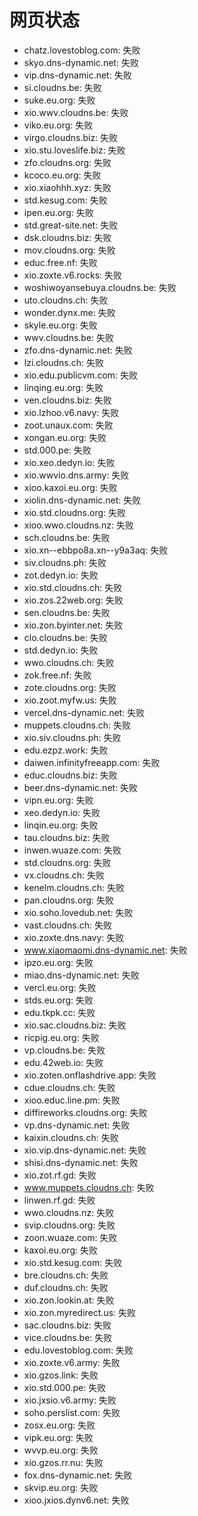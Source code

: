 # 网页状态
- chatz.lovestoblog.com: 失败
- skyo.dns-dynamic.net: 失败
- vip.dns-dynamic.net: 失败
- si.cloudns.be: 失败
- suke.eu.org: 失败
- xio.wwv.cloudns.be: 失败
- viko.eu.org: 失败
- virgo.cloudns.biz: 失败
- xio.stu.loveslife.biz: 失败
- zfo.cloudns.org: 失败
- kcoco.eu.org: 失败
- xio.xiaohhh.xyz: 失败
- std.kesug.com: 失败
- ipen.eu.org: 失败
- std.great-site.net: 失败
- dsk.cloudns.biz: 失败
- mov.cloudns.org: 失败
- educ.free.nf: 失败
- xio.zoxte.v6.rocks: 失败
- woshiwoyansebuya.cloudns.be: 失败
- uto.cloudns.ch: 失败
- wonder.dynx.me: 失败
- skyle.eu.org: 失败
- wwv.cloudns.be: 失败
- zfo.dns-dynamic.net: 失败
- lzi.cloudns.ch: 失败
- xio.edu.publicvm.com: 失败
- linqing.eu.org: 失败
- ven.cloudns.biz: 失败
- xio.lzhoo.v6.navy: 失败
- zoot.unaux.com: 失败
- xongan.eu.org: 失败
- std.000.pe: 失败
- xio.xeo.dedyn.io: 失败
- xio.wwvio.dns.army: 失败
- xioo.kaxoi.eu.org: 失败
- xiolin.dns-dynamic.net: 失败
- xio.std.cloudns.org: 失败
- xioo.wwo.cloudns.nz: 失败
- sch.cloudns.be: 失败
- xio.xn--ebbpo8a.xn--y9a3aq: 失败
- siv.cloudns.ph: 失败
- zot.dedyn.io: 失败
- xio.std.cloudns.ch: 失败
- xio.zos.22web.org: 失败
- sen.cloudns.be: 失败
- xio.zon.byinter.net: 失败
- clo.cloudns.be: 失败
- std.dedyn.io: 失败
- wwo.cloudns.ch: 失败
- zok.free.nf: 失败
- zote.cloudns.org: 失败
- xio.zoot.myfw.us: 失败
- vercel.dns-dynamic.net: 失败
- muppets.cloudns.ch: 失败
- xio.siv.cloudns.ph: 失败
- edu.ezpz.work: 失败
- daiwen.infinityfreeapp.com: 失败
- educ.cloudns.biz: 失败
- beer.dns-dynamic.net: 失败
- vipn.eu.org: 失败
- xeo.dedyn.io: 失败
- linqin.eu.org: 失败
- tau.cloudns.biz: 失败
- inwen.wuaze.com: 失败
- std.cloudns.org: 失败
- vx.cloudns.ch: 失败
- kenelm.cloudns.ch: 失败
- pan.cloudns.org: 失败
- xio.soho.lovedub.net: 失败
- vast.cloudns.ch: 失败
- xio.zoxte.dns.navy: 失败
- www.xiaomaomi.dns-dynamic.net: 失败
- ipzo.eu.org: 失败
- miao.dns-dynamic.net: 失败
- vercl.eu.org: 失败
- stds.eu.org: 失败
- edu.tkpk.cc: 失败
- xio.sac.cloudns.biz: 失败
- ricpig.eu.org: 失败
- vp.cloudns.be: 失败
- edu.42web.io: 失败
- xio.zoten.onflashdrive.app: 失败
- cdue.cloudns.ch: 失败
- xioo.educ.line.pm: 失败
- diffireworks.cloudns.org: 失败
- vp.dns-dynamic.net: 失败
- kaixin.cloudns.ch: 失败
- xio.vip.dns-dynamic.net: 失败
- shisi.dns-dynamic.net: 失败
- xio.zot.rf.gd: 失败
- www.muppets.cloudns.ch: 失败
- linwen.rf.gd: 失败
- wwo.cloudns.nz: 失败
- svip.cloudns.org: 失败
- zoon.wuaze.com: 失败
- kaxoi.eu.org: 失败
- xio.std.kesug.com: 失败
- bre.cloudns.ch: 失败
- duf.cloudns.ch: 失败
- xio.zon.lookin.at: 失败
- xio.zon.myredirect.us: 失败
- sac.cloudns.biz: 失败
- vice.cloudns.be: 失败
- edu.lovestoblog.com: 失败
- xio.zoxte.v6.army: 失败
- xio.gzos.link: 失败
- xio.std.000.pe: 失败
- xio.jxsio.v6.army: 失败
- soho.perslist.com: 失败
- zosx.eu.org: 失败
- vipk.eu.org: 失败
- wvvp.eu.org: 失败
- xio.gzos.rr.nu: 失败
- fox.dns-dynamic.net: 失败
- skvip.eu.org: 失败
- xioo.jxios.dynv6.net: 失败
